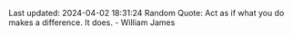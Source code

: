 Last updated: 2024-04-02 18:31:24
Random Quote: Act as if what you do makes a difference. It does. - William James